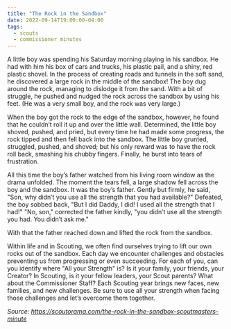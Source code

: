 ```yaml
---
title: "The Rock in the Sandbox"
date: 2022-09-14T19:00:00-04:00
tags:
  - scouts
  - commissioner minutes
---
```


A little boy was spending his Saturday morning playing in his sandbox. He had with him his box of cars and trucks, his plastic pail, and a shiny, red plastic shovel. In the process of creating roads and tunnels in the soft sand, he discovered a large rock in the middle of the sandbox! The boy dug around the rock, managing to dislodge it from the sand. With a bit of struggle, he pushed and nudged the rock across the sandbox by using his feet. (He was a very small boy, and the rock was very large.)

When the boy got the rock to the edge of the sandbox, however, he found that he couldn’t roll it up and over the little wall. Determined, the little boy shoved, pushed, and pried, but every time he had made some progress, the rock tipped and then fell back into the sandbox. The little boy grunted, struggled, pushed, and shoved; but his only reward was to have the rock roll back, smashing his chubby fingers. Finally, he burst into tears of frustration.

All this time the boy’s father watched from his living room window as the drama unfolded. The moment the tears fell, a large shadow fell across the boy and the sandbox. It was the boy’s father. Gently but firmly, he said, "Son, why didn’t you use all the strength that you had available?" Defeated, the boy sobbed back, "But I did Daddy, I did! I used all the strength that I had!" "No, son," corrected the father kindly, "you didn’t use all the strength you had. You didn’t ask me."

With that the father reached down and lifted the rock from the sandbox. 

Within life and in Scouting, we often find ourselves trying to lift our own rocks out of the sandbox. Each day we encounter challenges and obstacles preventing us from progressing or even succeeding. For each of you, can you identify where "All your Strength" is? Is it your family, your friends, your Creator? In Scouting, is it your fellow leaders, your Scout parents? What about the Commissioner Staff? Each Scouting year brings new faces, new families, and new challenges. Be sure to use all your strength when facing those challenges and let’s overcome them together.


*Source: https://scoutorama.com/the-rock-in-the-sandbox-scoutmasters-minute*

